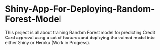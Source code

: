 # Shiny-App-For-Deploying-Random-Forest-Model
This project is all about training Random Forest model for predicting Credit Card approval using a set of features and deploying the trained model into either Shiny or Heroku (Work in Progress).

